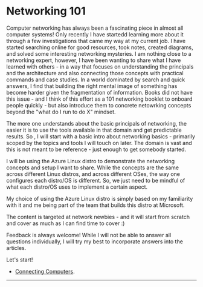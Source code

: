 # Networking 101

Computer networking has always been a fascinating piece in almost all computer
systems! Only recently I have startedd learning more about it through a few
investigations that came my way at my current job. I have started searching
online for good resources, took notes, created diagrams, and solved some
interesting networking mysteries. I am nothing close to a networking expert,
however, I have been wanting to share what I have learned with others - in a
way that focuses on understanding the principals and the architecture and also
connecting those concepts with practical commands and case studies. In a world
dominated by search and quick answers, I find that building the right mental
image of something has become harder given the fragmentation of information.
Books did not have this issue - and I think of this effort as a 101 networking
booklet to onboard people quickly - but also introduce them to concrete
netowrking concepts beyond the "what do I run to do X" mindset.

The more one understands about the basic principals of networking, the easier
it is to use the tools available in that domain and get predictable results. So
, I will start with a basic intro about networking basics - primarily scoped by
the topics and tools I will touch on later. The domain is vast and this is not
meant to be reference - just enough to get somebody started.

I will be using the Azure Linux distro to demonstrate the networking concepts
and setup I want to share. While the concepts are the same across different
Linux distros, and across different OSes, the way one configures each distro/OS
is different. So, we just need to be mindful of what each distro/OS uses to
implement a certain aspect.

My choice of using the Azure Linux distro is simply based on my familiarity
with it and me being part of the team that builds this distro at Microsoft.

The content is targeted at network newbies - and it will start from scratch
and cover as much as I can find time to cover :)

Feedback is always welcome! While I will not be able to answer all questions
individually, I will try my best to incorporate answers into the articles.

Let's start!

- [Connecting Computers](./01-connecting-computers/01-connecting-computers.md).

----
